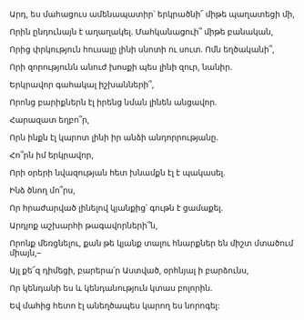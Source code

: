 Արդ, ես մահացուս ամենապատիր՝ երկրածնի՜ միթե պաղատեցի մի,

Որին ընդունայն է աղաղակել. Մահկանացուի՞ միթե բանական,

Որից փրկություն հուսալը լինի սնոտի ու սուտ. Ոմն եղծականի՞,

Որի զորությունն անուժ խոսքի պես լինի զուր, նանիր.

Երկրավոր գահակալ իշխանների՞,

Որոնց բարիքներն էլ իրենց նման լինեն անցավոր.

Հարազատ եղբո՞ր,

Որն ինքն էլ կարոտ լինի իր անձի անդորրությանը.

Հո՞րն իմ երկրավոր,

Որի օրերի նվազության հետ խնամքն էլ է պակասել.

Ինձ ծնող մո՞րս,

Որ հրաժարված լինելով կյանքից՝ գութն է ցամաքել.

Արդյոք աշխարհի թագավորների՞ն,

Որոնք մեռցնելու, քան թե կյանք տալու հնարքներ են միշտ մտածում միայն,–

Այլ քե՜զ դիմեցի, բարերա՛ր Աստված, օրհնյալ ի բարձունս,

Որ կենդանի ես և կենդանություն կտաս բոլորին.

Եվ մահից հետո էլ անեղծապես կարող ես նորոգել: